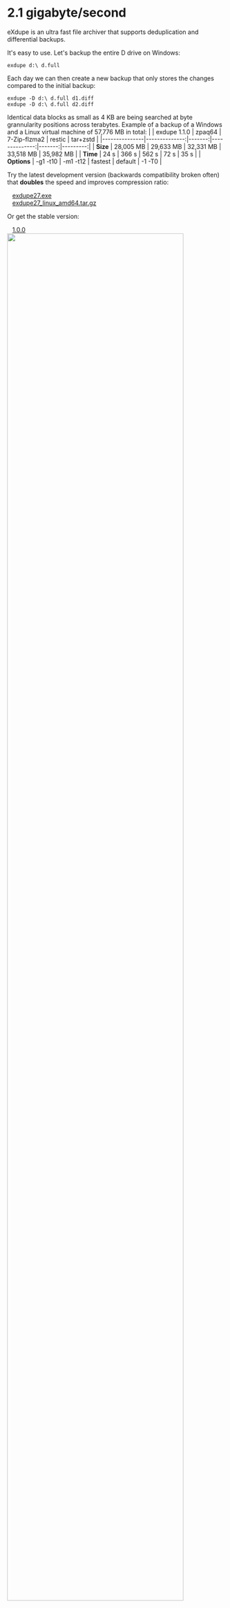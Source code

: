 # 2.1 gigabyte/second
eXdupe is an ultra fast file archiver that supports deduplication and differential backups.

It's easy to use. Let's backup the entire D drive on Windows:

`exdupe d:\ d.full`

Each day we can then create a new backup that only stores the changes compared to the initial backup:

`exdupe -D d:\ d.full d1.diff`<br>
`exdupe -D d:\ d.full d2.diff`<br>

Identical data blocks as small as 4 KB are being searched at byte grannularity positions across terabytes. Example of a backup of a Windows and a Linux virtual machine of 57,776 MB in total:
|               | exdupe 1.1.0 | zpaq64 | 7-Zip-flzma2 | restic | tar+zstd |
|---------------|--------------:|-------:|--------------:|-------:|---------:|
| **Size**          |     28,005 MB | 29,633 MB |     32,331 MB | 33,518 MB | 35,982 MB |
| **Time**          |          24 s |    366 s |         562 s |     72 s |     35 s |
| **Options**       |       -g1 -t10 | -m1 -t12 |       fastest | default |    -1 -T0 |

Try the latest development version (backwards compatibility broken often) that **doubles** the speed and improves compression ratio:

&nbsp;&nbsp;&nbsp;[exdupe27.exe](https://github.com/rrrlasse/exdupe/raw/stuff/beta/exdupe27.exe)
<br>&nbsp;&nbsp;&nbsp;[exdupe27_linux_amd64.tar.gz](https://github.com/rrrlasse/eXdupe/raw/stuff/beta/exdupe27_linux_amd64.tar.gz)

Or get the stable version:

&nbsp;&nbsp;&nbsp;[1.0.0](https://github.com/rrrlasse/eXdupe/releases/tag/v1.0.0)
<br><img src="https://github.com/rrrlasse/exdupe/blob/stuff/cmd.webp" width="90%">
